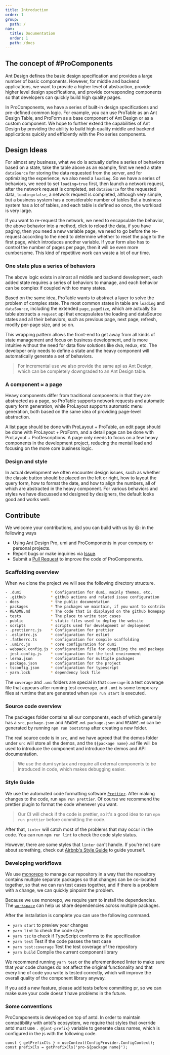 ```yaml
---
title: Introduction
order: 1
group:
  path: /
nav:
  title: Documentation
  order: 1
  path: /docs
---
```


## The concept of #ProComponents

Ant Design defines the basic design specification and provides a large number of basic components. However, for middle and backend applications, we want to provide a higher level of abstraction, provide higher level design specifications, and provide corresponding components so that developers can quickly build high quality pages.

In ProComponents, we have a series of built-in design specifications and pre-defined common logic. For example, you can use ProTable as an Ant Design Table, and ProForm as a base component of Ant Design or as a custom component. We hope to further extend the capabilities of Ant Design by providing the ability to build high quality middle and backend applications quickly and efficiently with the Pro series components.

## Design Ideas

For almost any business, what we do is actually define a series of behaviors based on a state, take the table above as an example, first we need a state `dataSource` for storing the data requested from the server, and for optimizing the experience, we also need a `loading`. So we have a series of behaviors, we need to set `loading=true` first, then launch a network request, after the network request is completed, set `dataSource` for the requested data, `loading=false`, a network request is completed, although very simple, but a business system has a considerable number of tables But a business system has a lot of tables, and each table is defined so once, the workload is very large.

If you want to re-request the network, we need to encapsulate the behavior, the above behavior into a method, click to reload the data, if you have paging, then you need a new variable page, we need to go before the re-request according to the need to determine whether to reset the page to the first page, which introduces another variable. If your form also has to control the number of pages per page, then it will be even more cumbersome. This kind of repetitive work can waste a lot of our time.

### One state plus a series of behaviors

The above logic exists in almost all middle and backend development, each added state requires a series of behaviors to manage, and each behavior can be complex if coupled with too many states.

Based on the same idea, ProTable wants to abstract a layer to solve the problem of complex state. The most common states in table are `loading` and `dataSource`, including the extended `page`, `pageSize`, which are actually So table abstracts a `request` api that encapsulates the loading and dataSource states and all their behaviors, such as previous page, next page, refresh, modify per-page size, and so on.

This wrapping pattern allows the front-end to get away from all kinds of state management and focus on business development, and is more intuitive without the need for data flow solutions like dva, redux, etc. The developer only needs to define a state and the heavy component will automatically generate a set of behaviors.

> For incremental use we also provide the same api as Ant Design, which can be completely downgraded to an Ant Design table.

### A component ≈ a page

Heavy components differ from traditional components in that they are abstracted as a page, so ProTable supports network requests and automatic query form generation, while ProLayout supports automatic menu generation, both based on the same idea of providing page-level abstraction.

A list page should be done with ProLayout + ProTable, an edit page should be done with ProLayout + ProForm, and a detail page can be done with ProLayout + ProDescriptions. A page only needs to focus on a few heavy components in the development project, reducing the mental load and focusing on the more core business logic.

### Design and style

In actual development we often encounter design issues, such as whether the classic button should be placed on the left or right, how to layout the query form, how to format the date, and how to align the numbers, all of which are abstracted in the heavy component. For various behaviors and styles we have discussed and designed by designers, the default looks good and works well.

## Contribute

We welcome your contributions, and you can build with us by :smiley:: in the following ways

- Using Ant Design Pro, umi and ProComponents in your company or personal projects.
- Report bugs or make inquiries via [Issue](http://github.com/ant-design/pro-components/issues).
- Submit a [Pull Request](http://github.com/ant-design/pro-components/pulls) to improve the code of ProComponents.

### Scaffolding overview

When we clone the project we will see the following directory structure.

```bash
- .dumi             * Configuration for dumi, mainly themes, etc.
- .github           * github actions and related issue configuration
- docs              * the public documentation
- packages          * The packages we maintain, if you want to contribute code, this is where you need to focus most
- README.md         * The code that is displayed on the github homepage
- tests             * The place to write test cases
- public            * static files used to deploy the website
- scripts           * scripts used for development or deployment
- .prettierrc.js    * Configuration for prettier
- .eslintrc.js      * configuration for eslint
- .fatherrc.ts      * configuration for compile scaffolding
- .umirc.js         * core configuration for dumi
- webpack.config.js * configuration file for compiling the umd package
- jest.config.js    * configuration for the test environment
- lerna.json        * configuration for multiple packages
- package.json      * configuration for the project
- tsconfig.json     * configuration for typescript
- yarn.lock         * dependency lock file

```

The `coverage` and `.umi` folders are special in that `coverage` is a test coverage file that appears after running test coverage, and `.umi` is some temporary files at runtime that are generated when `npm run start` is executed.

### Source code overview

The packages folder contains all our components, each of which generally has a `src`, `package.json` and `README.md`. `package.json` and `README.md` can be generated by running `npm run bootstrap` after creating a new folder.

The real source code is in `src`, and we have agreed that the demos folder under `src` will store all the demos, and the `${package name}.md` file will be used to introduce the component and introduce the demos and API documentation.

> We use the dumi syntax and require all external components to be introduced in code, which makes debugging easier.

### Style Guide

We use the automated code formatting software [`Prettier`](https://prettier.io/). After making changes to the code, run `npm run prettier`. Of course we recommend the prettier plugin to format the code whenever you want.

> Our CI will check if the code is prettier, so it's a good idea to run `npm run prettier` before committing the code.

After that, `linter` will catch most of the problems that may occur in the code. You can run `npm run lint` to check the code style status.

However, there are some styles that `linter` can't handle. If you're not sure about something, check out [Airbnb's Style Guide](https://github.com/airbnb/javascript) to guide yourself.

### Developing workflows

We use [monorepo](https://danluu.com/monorepo/) to manage our repository in a way that the repository contains multiple separate packages so that changes can be co-located together, so that we can run test cases together, and if there is a problem with a change, we can quickly pinpoint the problem.

Because we use monorepo, we require yarn to install the dependencies. The [`workspace`](https://classic.yarnpkg.com/en/docs/workspaces#search) can help us share dependencies across multiple packages.

After the installation is complete you can use the following command.

- `yarn start` to preview your changes
- `yarn lint` to check the code style
- `yarn tsc` to check if TypeScript conforms to the specification
- `yarn test` Test if the code passes the test case
- `yarn test:coverage` Test the test coverage of the repository
- `yarn build` Compile the current component library

We recommend running `yarn test` or the aforementioned linter to make sure that your code changes do not affect the original functionality and that every line of code you write is tested correctly, which will improve the overall quality of the component library anyway.

If you add a new feature, please add tests before committing pr, so we can make sure your code doesn't have problems in the future.

### Some conventions

ProComponents is developed on top of antd. In order to maintain compatibility with antd's ecosystem, we require that styles that override antd must use `. @{ant-prefix}` variable to generate class names, which is configured in the js with the following code.

```tsx | pure
const { getPrefixCls } = useContext(ConfigProvider.ConfigContext);
const prefixCls = getPrefixCls('pro-${package name}');
```

